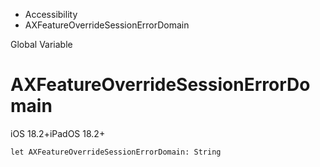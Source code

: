 

- Accessibility
-  AXFeatureOverrideSessionErrorDomain 

Global Variable

# AXFeatureOverrideSessionErrorDomain

iOS 18.2+iPadOS 18.2+

``` source
let AXFeatureOverrideSessionErrorDomain: String
```

